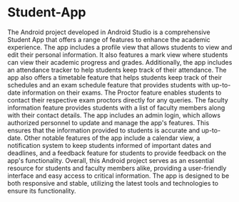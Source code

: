 # Student-App

The Android project developed in Android Studio is a comprehensive Student App that offers a range of features to enhance the academic experience. The app includes a profile view that allows students to view and edit their personal information. It also features a mark view where students can view their academic progress and grades. Additionally, the app includes an attendance tracker to help students keep track of their attendance.
The app also offers a timetable feature that helps students keep track of their schedules and an exam schedule feature that provides students with up-to-date information on their exams. The Proctor feature enables students to contact their respective exam proctors directly for any queries. The faculty information feature provides students with a list of faculty members along with their contact details.
The app includes an admin login, which allows authorized personnel to update and manage the app's features.
 This ensures that the information provided to students is accurate and up-to-date. Other notable features of the app include a calendar view, a notification system to keep students informed of important dates and deadlines, and a feedback feature for students to provide feedback on the app's functionality.
Overall, this Android project serves as an essential resource for students and faculty members alike, providing a user-friendly interface and easy access to critical information. The app is designed to be both responsive and stable, utilizing the latest tools and technologies to ensure its functionality.
